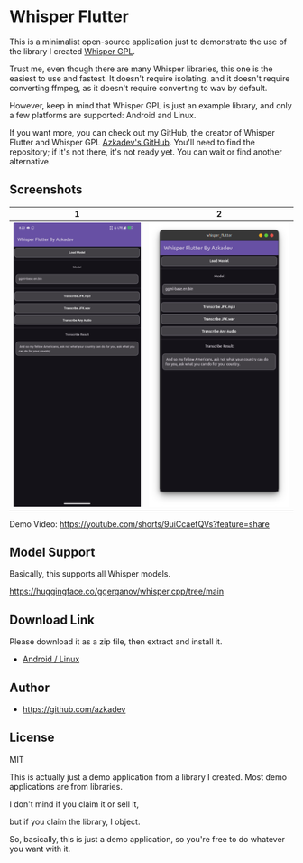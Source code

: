 # Whisper Flutter

This is a minimalist open-source application just to demonstrate the use of the library I created [Whisper GPL](https://github.com/azkadev/whisper_gpl).

Trust me, even though there are many Whisper libraries, this one is the easiest to use and fastest. It doesn't require isolating, and it doesn't require converting ffmpeg, as it doesn't require converting to wav by default.

However, keep in mind that Whisper GPL is just an example library, and only a few platforms are supported: Android and Linux.

If you want more, you can check out my GitHub, the creator of Whisper Flutter and Whisper GPL [Azkadev's GitHub](https://github.com/azkadev). You'll need to find the repository; if it's not there, it's not ready yet. You can wait or find another alternative.

## Screenshots

| 1 | 2 |
|--------------------------------|--------------------------------|
| ![](./screenshots/android.png) | ![](./screenshots/desktop.png) |


Demo Video: https://youtube.com/shorts/9uiCcaefQVs?feature=share

## Model Support

Basically, this supports all Whisper models.

https://huggingface.co/ggerganov/whisper.cpp/tree/main

## Download Link

Please download it as a zip file, then extract and install it.

- [Android / Linux](https://github.com/azkadev/whisper_flutter/releases/download/app/app.zip)

## Author

- https://github.com/azkadev

## License

MIT

This is actually just a demo application from a library I created. Most demo applications are from libraries.

I don't mind if you claim it or sell it,

but if you claim the library, I object.

So, basically, this is just a demo application, so you're free to do whatever you want with it.